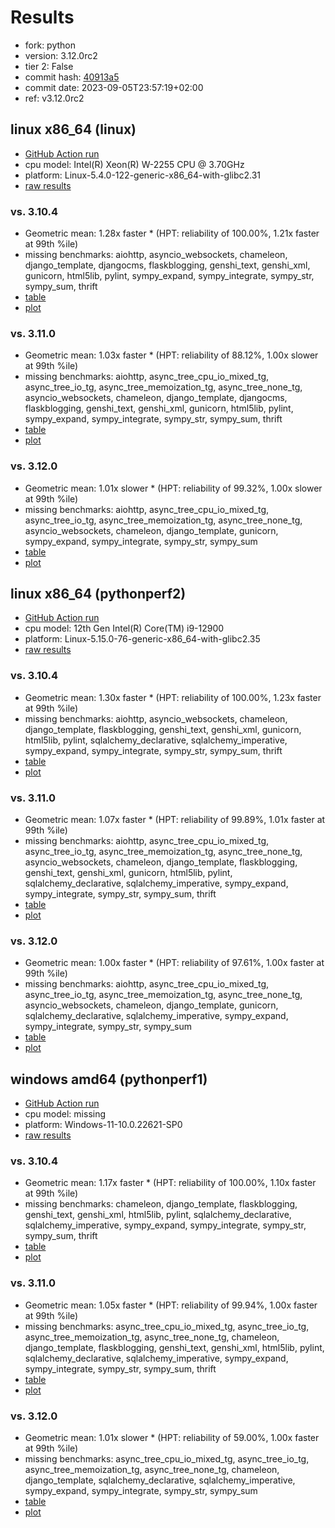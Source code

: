 # Results

- fork: python
- version: 3.12.0rc2
- tier 2: False
- commit hash: [40913a5](https://github.com/python/cpython/commit/40913a5)
- commit date: 2023-09-05T23:57:19+02:00
- ref: v3.12.0rc2

## linux x86_64 (linux)

- [GitHub Action run](https://github.com/faster-cpython/benchmarking/actions/runs/6097855762)
- cpu model: Intel(R) Xeon(R) W-2255 CPU @ 3.70GHz
- platform: Linux-5.4.0-122-generic-x86_64-with-glibc2.31
- [raw results](bm-20230905-linux-x86_64-python-v3.12.0rc2-3.12.0rc2-40913a5.json)

### vs. 3.10.4

- Geometric mean: 1.28x faster \* (HPT: reliability of 100.00%, 1.21x faster at 99th %ile)
- missing benchmarks: aiohttp, asyncio_websockets, chameleon, django_template, djangocms, flaskblogging, genshi_text, genshi_xml, gunicorn, html5lib, pylint, sympy_expand, sympy_integrate, sympy_str, sympy_sum, thrift
- [table](bm-20230905-linux-x86_64-python-v3.12.0rc2-3.12.0rc2-40913a5-vs-3.10.4.md)
- [plot](bm-20230905-linux-x86_64-python-v3.12.0rc2-3.12.0rc2-40913a5-vs-3.10.4.png)

### vs. 3.11.0

- Geometric mean: 1.03x faster \* (HPT: reliability of 88.12%, 1.00x slower at 99th %ile)
- missing benchmarks: aiohttp, async_tree_cpu_io_mixed_tg, async_tree_io_tg, async_tree_memoization_tg, async_tree_none_tg, asyncio_websockets, chameleon, django_template, djangocms, flaskblogging, genshi_text, genshi_xml, gunicorn, html5lib, pylint, sympy_expand, sympy_integrate, sympy_str, sympy_sum, thrift
- [table](bm-20230905-linux-x86_64-python-v3.12.0rc2-3.12.0rc2-40913a5-vs-3.11.0.md)
- [plot](bm-20230905-linux-x86_64-python-v3.12.0rc2-3.12.0rc2-40913a5-vs-3.11.0.png)

### vs. 3.12.0

- Geometric mean: 1.01x slower \* (HPT: reliability of 99.32%, 1.00x slower at 99th %ile)
- missing benchmarks: aiohttp, async_tree_cpu_io_mixed_tg, async_tree_io_tg, async_tree_memoization_tg, async_tree_none_tg, asyncio_websockets, chameleon, django_template, gunicorn, sympy_expand, sympy_integrate, sympy_str, sympy_sum
- [table](bm-20230905-linux-x86_64-python-v3.12.0rc2-3.12.0rc2-40913a5-vs-3.12.0.md)
- [plot](bm-20230905-linux-x86_64-python-v3.12.0rc2-3.12.0rc2-40913a5-vs-3.12.0.png)

## linux x86_64 (pythonperf2)

- [GitHub Action run](https://github.com/faster-cpython/benchmarking/actions/runs/6097855762)
- cpu model: 12th Gen Intel(R) Core(TM) i9-12900
- platform: Linux-5.15.0-76-generic-x86_64-with-glibc2.35
- [raw results](bm-20230905-pythonperf2-x86_64-python-v3.12.0rc2-3.12.0rc2-40913a5.json)

### vs. 3.10.4

- Geometric mean: 1.30x faster \* (HPT: reliability of 100.00%, 1.23x faster at 99th %ile)
- missing benchmarks: aiohttp, asyncio_websockets, chameleon, django_template, flaskblogging, genshi_text, genshi_xml, gunicorn, html5lib, pylint, sqlalchemy_declarative, sqlalchemy_imperative, sympy_expand, sympy_integrate, sympy_str, sympy_sum, thrift
- [table](bm-20230905-pythonperf2-x86_64-python-v3.12.0rc2-3.12.0rc2-40913a5-vs-3.10.4.md)
- [plot](bm-20230905-pythonperf2-x86_64-python-v3.12.0rc2-3.12.0rc2-40913a5-vs-3.10.4.png)

### vs. 3.11.0

- Geometric mean: 1.07x faster \* (HPT: reliability of 99.89%, 1.01x faster at 99th %ile)
- missing benchmarks: aiohttp, async_tree_cpu_io_mixed_tg, async_tree_io_tg, async_tree_memoization_tg, async_tree_none_tg, asyncio_websockets, chameleon, django_template, flaskblogging, genshi_text, genshi_xml, gunicorn, html5lib, pylint, sqlalchemy_declarative, sqlalchemy_imperative, sympy_expand, sympy_integrate, sympy_str, sympy_sum, thrift
- [table](bm-20230905-pythonperf2-x86_64-python-v3.12.0rc2-3.12.0rc2-40913a5-vs-3.11.0.md)
- [plot](bm-20230905-pythonperf2-x86_64-python-v3.12.0rc2-3.12.0rc2-40913a5-vs-3.11.0.png)

### vs. 3.12.0

- Geometric mean: 1.00x faster \* (HPT: reliability of 97.61%, 1.00x faster at 99th %ile)
- missing benchmarks: aiohttp, async_tree_cpu_io_mixed_tg, async_tree_io_tg, async_tree_memoization_tg, async_tree_none_tg, asyncio_websockets, chameleon, django_template, gunicorn, sqlalchemy_declarative, sqlalchemy_imperative, sympy_expand, sympy_integrate, sympy_str, sympy_sum
- [table](bm-20230905-pythonperf2-x86_64-python-v3.12.0rc2-3.12.0rc2-40913a5-vs-3.12.0.md)
- [plot](bm-20230905-pythonperf2-x86_64-python-v3.12.0rc2-3.12.0rc2-40913a5-vs-3.12.0.png)

## windows amd64 (pythonperf1)

- [GitHub Action run](https://github.com/faster-cpython/benchmarking/actions/runs/6097855762)
- cpu model: missing
- platform: Windows-11-10.0.22621-SP0
- [raw results](bm-20230905-pythonperf1-amd64-python-v3.12.0rc2-3.12.0rc2-40913a5.json)

### vs. 3.10.4

- Geometric mean: 1.17x faster \* (HPT: reliability of 100.00%, 1.10x faster at 99th %ile)
- missing benchmarks: chameleon, django_template, flaskblogging, genshi_text, genshi_xml, html5lib, pylint, sqlalchemy_declarative, sqlalchemy_imperative, sympy_expand, sympy_integrate, sympy_str, sympy_sum, thrift
- [table](bm-20230905-pythonperf1-amd64-python-v3.12.0rc2-3.12.0rc2-40913a5-vs-3.10.4.md)
- [plot](bm-20230905-pythonperf1-amd64-python-v3.12.0rc2-3.12.0rc2-40913a5-vs-3.10.4.png)

### vs. 3.11.0

- Geometric mean: 1.05x faster \* (HPT: reliability of 99.94%, 1.00x faster at 99th %ile)
- missing benchmarks: async_tree_cpu_io_mixed_tg, async_tree_io_tg, async_tree_memoization_tg, async_tree_none_tg, chameleon, django_template, flaskblogging, genshi_text, genshi_xml, html5lib, pylint, sqlalchemy_declarative, sqlalchemy_imperative, sympy_expand, sympy_integrate, sympy_str, sympy_sum, thrift
- [table](bm-20230905-pythonperf1-amd64-python-v3.12.0rc2-3.12.0rc2-40913a5-vs-3.11.0.md)
- [plot](bm-20230905-pythonperf1-amd64-python-v3.12.0rc2-3.12.0rc2-40913a5-vs-3.11.0.png)

### vs. 3.12.0

- Geometric mean: 1.01x slower \* (HPT: reliability of 59.00%, 1.00x faster at 99th %ile)
- missing benchmarks: async_tree_cpu_io_mixed_tg, async_tree_io_tg, async_tree_memoization_tg, async_tree_none_tg, chameleon, django_template, sqlalchemy_declarative, sqlalchemy_imperative, sympy_expand, sympy_integrate, sympy_str, sympy_sum
- [table](bm-20230905-pythonperf1-amd64-python-v3.12.0rc2-3.12.0rc2-40913a5-vs-3.12.0.md)
- [plot](bm-20230905-pythonperf1-amd64-python-v3.12.0rc2-3.12.0rc2-40913a5-vs-3.12.0.png)

